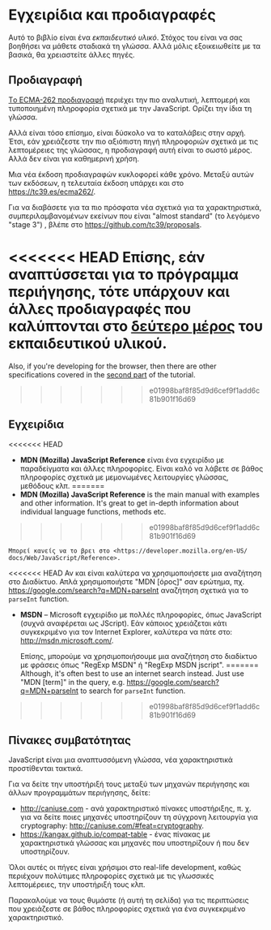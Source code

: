 
# Εγχειρίδια και προδιαγραφές

Αυτό το βιβλίο είναι ένα *εκπαιδευτικό υλικό*. Στόχος του είναι να σας βοηθήσει να μάθετε σταδιακά τη γλώσσα. Αλλά μόλις εξοικειωθείτε με τα βασικά, θα χρειαστείτε άλλες πηγές.

## Προδιαγραφή

[Tο ECMA-262 προδιαγραφή](https://www.ecma-international.org/publications/standards/Ecma-262.htm) περιέχει την πιο αναλυτική, λεπτομερή και τυποποιημένη πληροφορία σχετικά με την JavaScript. Ορίζει την ίδια τη γλώσσα.

Αλλά είναι τόσο επίσημο, είναι δύσκολο να το καταλάβεις στην αρχή. Έτσι, εάν χρειάζεστε την πιο αξιόπιστη πηγή πληροφοριών σχετικά με τις λεπτομέρειες της γλώσσας, η προδιαγραφή αυτή είναι το σωστό μέρος. Αλλά δεν είναι για καθημερινή χρήση.

Μια νέα έκδοση προδιαγραφών κυκλοφορεί κάθε χρόνο. Μεταξύ αυτών των εκδόσεων, η τελευταία έκδοση υπάρχει και στο <https://tc39.es/ecma262/>.

Για να διαβάσετε για τα πιο πρόσφατα νέα σχετικά για τα χαρακτηριστικά, συμπεριλαμβανομένων εκείνων που είναι "almost standard" (το λεγόμενο "stage 3") , βλέπε στο  <https://github.com/tc39/proposals>.

<<<<<<< HEAD
Επίσης, εάν αναπτύσσεται για το πρόγραμμα περιήγησης, τότε υπάρχουν και άλλες προδιαγραφές που καλύπτονται στο [δεύτερο μέρος](info:browser-environment) του εκπαιδευτικού υλικού.
=======
Also, if you're developing for the browser, then there are other specifications covered in the [second part](info:browser-environment) of the tutorial.
>>>>>>> e01998baf8f85d9d6cef9f1add6c81b901f16d69

## Εγχειρίδια

<<<<<<< HEAD
- **MDN (Mozilla) JavaScript Reference** είναι ένα εγχειρίδιο με παραδείγματα και άλλες πληροφορίες. Είναι καλό να λάβετε σε βάθος πληροφορίες σχετικά με μεμονωμένες λειτουργίες γλώσσας, μεθόδους κλπ.
=======
- **MDN (Mozilla) JavaScript Reference** is the main manual with examples and other information. It's great to get in-depth information about individual language functions, methods etc.
>>>>>>> e01998baf8f85d9d6cef9f1add6c81b901f16d69

    Μπορεί κανείς να το βρει στο <https://developer.mozilla.org/en-US/ docs/Web/JavaScript/Reference>.

<<<<<<< HEAD
    Αν και είναι καλύτερα να χρησιμοποιήσετε μια αναζήτηση στο Διαδίκτυο. Απλά χρησιμοποιήστε "MDN [όρος]" σαν ερώτημα, πχ. <https://google.com/search?q=MDN+parseInt> αναζήτηση σχετικά για το `parseInt` function.


- **MSDN** – Microsoft εγχειρίδιο με πολλές πληροφορίες, όπως JavaScript (συχνά αναφέρεται ως JScript). Εάν κάποιος χρειάζεται κάτι συγκεκριμένο για τον Internet Explorer, καλύτερα να πάτε στο: <http://msdn.microsoft.com/>.

    Επίσης, μπορούμε να χρησιμοποιήσουμε μια αναζήτηση στο διαδίκτυο με φράσεις όπως "RegExp MSDN" ή "RegExp MSDN jscript".
=======
Although, it's often best to use an internet search instead. Just use "MDN [term]" in the query, e.g. <https://google.com/search?q=MDN+parseInt> to search for `parseInt` function.
>>>>>>> e01998baf8f85d9d6cef9f1add6c81b901f16d69

## Πίνακες συμβατότητας

JavaScript είναι μια αναπτυσσόμενη γλώσσα, νέα χαρακτηριστικά προστίθενται τακτικά.

Για να δείτε την υποστήριξή τους μεταξύ των μηχανών περιήγησης και άλλων προγραμμάτων περιήγησης, δείτε:

- <http://caniuse.com> - ανά χαρακτηριστικό πίνακες υποστήριξης, π. χ. για να δείτε ποιες μηχανές υποστηρίζουν τη σύγχρονη λειτουργία για cryptography: <http://caniuse.com/#feat=cryptography>.
- <https://kangax.github.io/compat-table> - ένας πίνακας με χαρακτηριστικά γλώσσας και μηχανές που υποστηρίζουν ή που δεν υποστηρίζουν.

Όλοι αυτές οι πήγες είναι χρήσιμοι στο real-life development, καθώς περιέχουν πολύτιμες πληροφορίες σχετικά με τις γλωσσικές λεπτομέρειες, την υποστήριξή τους κλπ.

Παρακαλούμε να τους θυμάστε (ή αυτή τη σελίδα) για τις περιπτώσεις που χρειάζεστε σε βάθος πληροφορίες σχετικά για ένα συγκεκριμένο χαρακτηριστικό.
